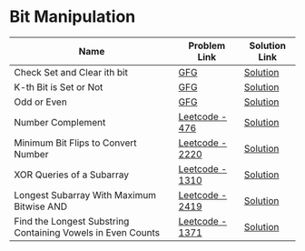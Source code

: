 # Bit Manipulation


| Name       | Problem Link                       | Solution Link                      |
|--------------------|------------------------------------|-----------------------------------|
| Check Set and Clear ith bit          | [GFG](https://www.geeksforgeeks.org/problems/bit-manipulation-1666686020/1)                | [Solution](https://github.com/moinhameed27/Ultimate-DSA/blob/main/Bit%20Manipulation/Check%20Set%20and%20Clear%20ith%20bit.cpp)              |
| K-th Bit is Set or Not          | [GFG](https://www.geeksforgeeks.org/problems/check-whether-k-th-bit-is-set-or-not-1587115620/1)                | [Solution](https://github.com/moinhameed27/Ultimate-DSA/blob/main/Bit%20Manipulation/K-th%20Bit%20is%20Set%20or%20Not.cpp)              |
| Odd or Even          | [GFG](https://www.geeksforgeeks.org/problems/odd-or-even3618/1)                | [Solution](https://github.com/moinhameed27/Ultimate-DSA/blob/main/Bit%20Manipulation/Odd%20or%20Even.cpp)              |
| Number Complement          | [Leetcode - 476](https://leetcode.com/problems/number-complement/description/)                | [Solution](https://github.com/moinhameed27/Ultimate-DSA/blob/main/Bit%20Manipulation/Number%20Compliment.cpp)              |
| Minimum Bit Flips to Convert Number          | [Leetcode - 2220](https://leetcode.com/problems/minimum-bit-flips-to-convert-number/description/)                | [Solution](https://github.com/moinhameed27/Ultimate-DSA/blob/main/Bit%20Manipulation/Minimum%20Bit%20Flips%20to%20Convert%20Number.cpp)              |
| XOR Queries of a Subarray          | [Leetcode - 1310](https://leetcode.com/problems/xor-queries-of-a-subarray/description/)                | [Solution](https://github.com/moinhameed27/Ultimate-DSA/blob/main/Bit%20Manipulation/XOR%20Queries%20of%20a%20Subarray.cpp)              |
| Longest Subarray With Maximum Bitwise AND          | [Leetcode - 2419](https://leetcode.com/problems/longest-subarray-with-maximum-bitwise-and/description/)                | [Solution](https://github.com/moinhameed27/Ultimate-DSA/blob/main/Bit%20Manipulation/Longest%20Subarray%20With%20Maximum%20Bitwise%20AND.cpp)              |
| Find the Longest Substring Containing Vowels in Even Counts          | [Leetcode - 1371](https://leetcode.com/problems/find-the-longest-substring-containing-vowels-in-even-counts/description/)                | [Solution](https://github.com/moinhameed27/Ultimate-DSA/blob/main/Bit%20Manipulation/Find%20the%20Longest%20Substring%20Containing%20Vowels%20in%20Even%20Counts.cpp)              |
